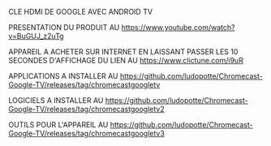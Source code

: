 CLE HDMI DE GOOGLE AVEC ANDROID TV

PRESENTATION DU PRODUIT AU https://www.youtube.com/watch?v=BuGUJ_z2uTg

APPAREIL A ACHETER SUR INTERNET EN LAISSANT PASSER LES 10 SECONDES 
D'AFFICHAGE DU LIEN AU https://www.clictune.com/i9uR

APPLICATIONS A INSTALLER AU 
https://github.com/ludopotte/Chromecast-Google-TV/releases/tag/chromecastgoogletv

LOGICIELS A INSTALLER AU 
https://github.com/ludopotte/Chromecast-Google-TV/releases/tag/chromecastgoogletv2

OUTILS POUR L'APPAREIL AU
https://github.com/ludopotte/Chromecast-Google-TV/releases/tag/chromecastgoogletv3
